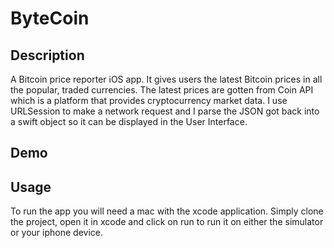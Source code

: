 # ByteCoin


## Description
A Bitcoin price reporter iOS app. It gives users the latest Bitcoin prices in all the popular, traded currencies. The latest prices are gotten from Coin 
API which is a platform that provides cryptocurrency market data. I use URLSession to make a network request and I parse the JSON got back into a swift object
so it can be displayed in the User Interface.


## Demo

## Usage
To run the app you will need a mac with the xcode application. Simply clone the project, open it in xcode and click on run to run it on either the simulator or your iphone device.
